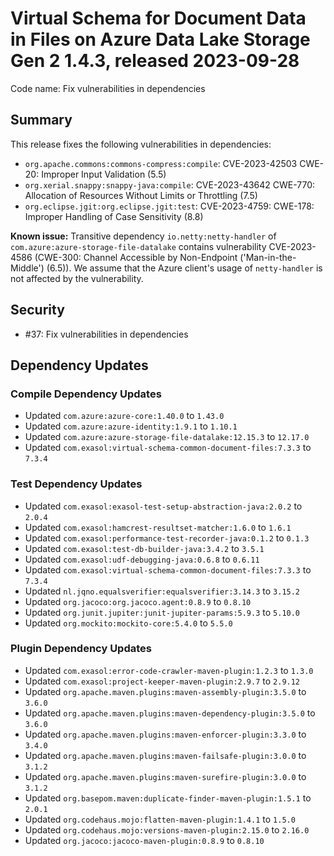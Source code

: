 # Virtual Schema for Document Data in Files on Azure Data Lake Storage Gen 2 1.4.3, released 2023-09-28

Code name: Fix vulnerabilities in dependencies

## Summary

This release fixes the following vulnerabilities in dependencies:

* `org.apache.commons:commons-compress:compile`: CVE-2023-42503 CWE-20: Improper Input Validation (5.5)
* `org.xerial.snappy:snappy-java:compile`: CVE-2023-43642 CWE-770: Allocation of Resources Without Limits or Throttling (7.5)
* `org.eclipse.jgit:org.eclipse.jgit:test`: CVE-2023-4759: CWE-178: Improper Handling of Case Sensitivity (8.8)

**Known issue:** Transitive dependency `io.netty:netty-handler` of `com.azure:azure-storage-file-datalake` contains vulnerability CVE-2023-4586 (CWE-300: Channel Accessible by Non-Endpoint ('Man-in-the-Middle') (6.5)). We assume that the Azure client's usage of `netty-handler` is not affected by the vulnerability.

## Security

* #37: Fix vulnerabilities in dependencies

## Dependency Updates

### Compile Dependency Updates

* Updated `com.azure:azure-core:1.40.0` to `1.43.0`
* Updated `com.azure:azure-identity:1.9.1` to `1.10.1`
* Updated `com.azure:azure-storage-file-datalake:12.15.3` to `12.17.0`
* Updated `com.exasol:virtual-schema-common-document-files:7.3.3` to `7.3.4`

### Test Dependency Updates

* Updated `com.exasol:exasol-test-setup-abstraction-java:2.0.2` to `2.0.4`
* Updated `com.exasol:hamcrest-resultset-matcher:1.6.0` to `1.6.1`
* Updated `com.exasol:performance-test-recorder-java:0.1.2` to `0.1.3`
* Updated `com.exasol:test-db-builder-java:3.4.2` to `3.5.1`
* Updated `com.exasol:udf-debugging-java:0.6.8` to `0.6.11`
* Updated `com.exasol:virtual-schema-common-document-files:7.3.3` to `7.3.4`
* Updated `nl.jqno.equalsverifier:equalsverifier:3.14.3` to `3.15.2`
* Updated `org.jacoco:org.jacoco.agent:0.8.9` to `0.8.10`
* Updated `org.junit.jupiter:junit-jupiter-params:5.9.3` to `5.10.0`
* Updated `org.mockito:mockito-core:5.4.0` to `5.5.0`

### Plugin Dependency Updates

* Updated `com.exasol:error-code-crawler-maven-plugin:1.2.3` to `1.3.0`
* Updated `com.exasol:project-keeper-maven-plugin:2.9.7` to `2.9.12`
* Updated `org.apache.maven.plugins:maven-assembly-plugin:3.5.0` to `3.6.0`
* Updated `org.apache.maven.plugins:maven-dependency-plugin:3.5.0` to `3.6.0`
* Updated `org.apache.maven.plugins:maven-enforcer-plugin:3.3.0` to `3.4.0`
* Updated `org.apache.maven.plugins:maven-failsafe-plugin:3.0.0` to `3.1.2`
* Updated `org.apache.maven.plugins:maven-surefire-plugin:3.0.0` to `3.1.2`
* Updated `org.basepom.maven:duplicate-finder-maven-plugin:1.5.1` to `2.0.1`
* Updated `org.codehaus.mojo:flatten-maven-plugin:1.4.1` to `1.5.0`
* Updated `org.codehaus.mojo:versions-maven-plugin:2.15.0` to `2.16.0`
* Updated `org.jacoco:jacoco-maven-plugin:0.8.9` to `0.8.10`
